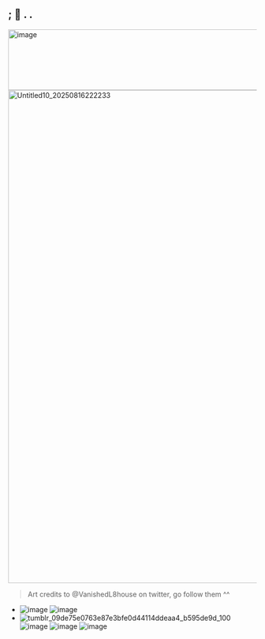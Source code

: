 
## ; 💉 . .

<img width="2048" height="123" alt="image" src="https://github.com/user-attachments/assets/23b5d3f9-1080-4edd-ad11-a235964f4132" />


<img width="1900" height="1000" alt="Untitled10_20250816222233" src="https://github.com/user-attachments/assets/9ff95d91-4c26-4bfb-97f1-6ec52a22c103" />







> Art credits to @VanishedL8house on twitter, go follow them ^^

- ![image](https://github.com/user-attachments/assets/a9b0f31e-1a2b-41a9-b49f-9b6fa2e28c5d)
  ![image](https://github.com/user-attachments/assets/1261802e-38ed-492a-a943-94fd2d38db69)
- ![tumblr_09de75e0763e87e3bfe0d44114ddeaa4_b595de9d_100](https://github.com/user-attachments/assets/325f8a4f-f962-4f25-b2be-288f03cb8f27) ![image](https://github.com/user-attachments/assets/1885d1ea-00b2-4233-b0bc-049c5ba691a5) ![image](https://github.com/user-attachments/assets/771e70e3-eae3-4033-8c9a-dcda20d1e9fc) ![image](https://github.com/user-attachments/assets/365ea1ae-c9e8-4cc1-840a-8179f053a4ce)








